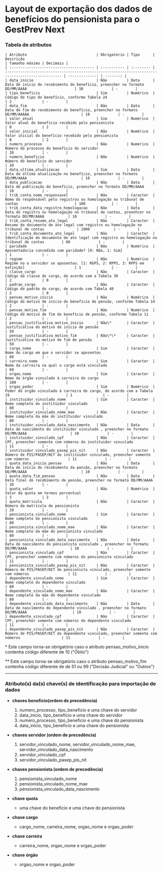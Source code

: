 # Layout de exportação dos dados de benefícios do pensionista para o GestPrev Next

### Tabela de atributos

    | Atributo                                | Obrigatório | Tipo      | Descrição                                                                                        | Tamanho máximo | Decimais |
    | :-------------------------------------- | :---------- | :-------- | :----------------------------------------------------------------------------------------------- | -------------: | -------: |
    | data_inicio                             | Não         | Data      | Data de início do recebimento do benefício, preencher no formato DD/MM/AAAA                      | 10             | -        |
    | tipo_beneficio                          | Sim         | Numérico  | Código do tipo do benefício, conforme Tabela 24                                                  | 2              | -        |
    | data_fim                                | Não         | Data      | Data de fim do recebimento do benefício, preencher no formato DD/MM/AAAAA                        | 10             | -        |
    | valor_atual                             | Sim         | Numérico  | Valor atual do benefício recebido pelo pensionista                                               | 8              | 2        |
    | valor_inicial                           | Não         | Numérico  | Valor inicial do benefício recebido pelo pensionista                                             | 8              | 2        |
    | numero_processo                         | Não         | Numérico  | Número do processo do benefício do servidor                                                      | 20             | -        |
    | numero_beneficio                        | Não         | Numérico  | Número do benefício do servidor                                                                  | 20             | -        |
    | data_ultima_atualizacao                 | Sim         | Data      | Data da última atualização no benefício, preencher no formato DD/MM/AAAA                         | 10             | -        |
    | data_publicacao                         | Não         | Data      | Data de publicação do benefício, preencher no formato DD/MM/AAAA                                 | 10             | -        |
    | trib_conta_nome_responsavel             | Não         | Caracter  | Nome do responsável pelo registrou ou homologação no tribunal de contas                          | 100            | -        |
    | trib_conta_data_registro_homologacao    | Não         | Data      | Data do registro ou homologação no tribunal de contas, preenhcer no formato DD/MM/AAAA           | 10             | -        |
    | trib_conta_resumo_ato_legal             | Não         | Caracter  | Resumo do documento de ato legal com registro ou homologação no tribunal de contas               | 1000           | -        |
    | trib_conta_documento_ato_legal          | Não         | Caracter  | Identificação do documento de ato legal com registro ou homologação no tribunal de contas        | 60             | -        |
    | paridade                                | Não         | Numérico  | Aposentadoria concedida com paridade? [0: Não, 1: Sim]                                           | 1              | -        |
    | regime                                  | Não         | Numérico  | Regime no o servidor se aposentou. [1: RGPS, 2: RPPS, 3: RPPS em extinção]                       | 1              | -        |
    | classe_cargo                            | Não         | Caracter  | Código da classe do cargo, de acordo com a Tabela 39                                             | 2              | 0        |
    | padrao_cargo                            | Não         | Caracter  | Código do padrão do cargo, de acordo com Tabela 40                                               | 2              | 0        |
    | pensao_motivo_inicio                    | Não         | Numérico  | Código do motivo de início do benefício de pensão, conforme Tabela 14                            | 2              | -        |
    | pensao_motivo_fim                       | Não         | Numérico  | Código do motivo de fim do benefício de pensão, conforme Tabela 11                               | 2              | -        |
    | pensao_justificativa_motivo_inicio      | Não\*       | Caracter  | Justificativa do motivo de início de pensão                                                      | 50             | -        |
    | pensao_justificativa_motivo_fim         | Não\*\*     | Caracter  | Justificativa do motivo de fim de pensão                                                         | 50             | -        |
    | cargo_nome                              | Sim         | Caracter  | Nome do cargo em que o servidor se aposentou                                                     | 60             | -        |
    | carreira_nome                           | Sim         | Caracter  | Nome da carreira na qual o cargo está vinculado                                                  | 60             | -        |
    | orgao_nome                              | Sim         | Caracter  | Nome do órgão vinculado à carreira do cargo                                                      | 100            | -        |
    | orgao_poder                             | Sim         | Numérico  | Poder do órgão vinculado à carreira do cargo, de acordo com a Tabela 19                          | 1              | -        |
    | instituidor_vinculado_nome              | Sim         | Caracter  | Nome completo do instituidor vinculado                                                           | 80             | -        |
    | instituidor_vinculado_nome_mae          | Não         | Caracter  | Nome completo da mãe do instituidor vinculado                                                    | 80             | -        |
    | instituidor_vinculado_data_nascimento   | Não         | Data      | Data de nascimento do instituidor vinculado , preencher no formato DD/MM/AAAA                    | 10             | -        |
    | instituidor_vinculado_cpf               | Não         | Caracter  | CPF, preencher somente com números do instituidor vinculado                                      | 11             | -        |
    | instituidor_vinculado_pasep_pis_nit     | Não         | Caracter  | Número de PIS/PASEP/NIT do instituidor vinculado, preencher somente com números                  | 11             | -        |
    | quota_data_inicio_pensao                | Não         | Data      | Data de início do recebimento da pensão, preencher no formato DD/MM/AAAA                         | 10             | -        |
    | quota_data_fim_pensao                   | Não         | Data      | Data final do recebimento de pensão, preencher no formato DD/MM/AAAA                             | 10             | -        |
    | quota_valor                             | Não         | Numérico  | Valor da quota em termos percentual                                                              | 3              | 2        |
    | quota_matricula                         | Não         | Caracter  | Número da matrícula do pensionista                                                               | 20             | -        |
    | pensionista_vinculado_nome              | Sim         | Caracter  | Nome completo do pensionista vinculado                                                           | 80             | -        |
    | pensionista_vinculado_nome_mae          | Não         | Caracter  | Nome completo da mãe do pensionista vinculado                                                    | 80             | -        |
    | pensionista_vinculado_data_nascimento   | Não         | Data      | Data de nascimento do pensionista vinculado , preencher no formato DD/MM/AAAA                    | 10             | -        |
    | pensionista_vinculado_cpf               | Não         | Caracter  | CPF, preencher somente com números do pensionista vinculado                                      | 11             | -        |
    | pensionista_vinculado_pasep_pis_nit     | Não         | Caracter  | Número de PIS/PASEP/NIT do pensionista vinculado, preencher somente com números                  | 11             | -        |
    | dependente_vinculado_nome               | Sim         | Caracter  | Nome completo do dependente vinculado                                                            | 80             | -        |
    | dependente_vinculado_nome_mae           | Não         | Caracter  | Nome completo da mãe do dependente vinculado                                                     | 80             | -        |
    | dependente_vinculado_data_nascimento    | Não         | Data      | Data de nascimento do dependente vinculado , preencher no formato DD/MM/AAAA                     | 10             | -        |
    | dependente_vinculado_cpf                | Não         | Caracter  | CPF, preencher somente com números do dependente vinculado                                       | 11             | -        |
    | dependente_vinculado_pasep_pis_nit      | Não         | Caracter  | Número de PIS/PASEP/NIT do dependente vinculado, preencher somente com números                   | 11             | -        |

\* Este campo torna-se obrigatório caso o atributo pensao_motivo_inicio contenha código diferente de 10 ("Óbito")

\*\* Este campo torna-se obrigatório caso o atributo pensao_motivo_fim contenha código diferente de de 51 ou 99 ("Decisão Judicial" ou "Outros")

---

### Atributo(s) da(s) chave(s) de identificação para importação de dados

* **chaves benefício(ordem de precedência)**
    1. numero_processo, tipo_beneficio e uma chave do servidor
    2. data_inicio, tipo_beneficio e uma chave do servidor
    3. numero_processo, tipo_beneficio e uma chave do pensionista
    4. data_inicio, tipo_beneficio e uma chave do pensionista

* **chaves servidor (ordem de precedência)**
    1. servidor_vinculado_nome, servidor_vinculado_nome_mae, servidor_vinculado_data_nascimento
    2. servidor_vinculado_cpf
    3. servidor_vinculado_pasep_pis_nit

* **chaves pensionista (ordem de precedência)**
    1. pensionista_vinculado_nome
    2. pensionista_vinculado_nome_mae
    3. pensionista_vinculado_data_nascimento

* **chave quota**
    * uma chave do benefício e uma chave do pensionista

* **chave cargo**
    * cargo_nome, carreira_nome, orgao_nome e orgao_poder

* **chave carreira**
    * carreira_nome, orgao_nome e orgao_poder

* **chave órgão**
    * orgao_nome e orgao_poder
